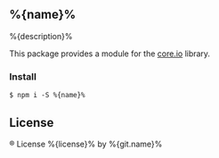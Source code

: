 ## %{name}%

%{description}%

This package provides a module for the [core.io][core.io] library.

[core.io]: https://npmjs.com/package/core.io

### Install

```
$ npm i -S %{name}%
```

## License
® License %{license}% by %{git.name}%
